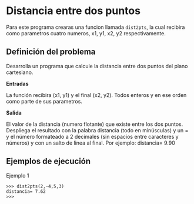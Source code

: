 # Distancia entre dos puntos

Para este programa crearas una funcion llamada ```dist2pts```, la cual recibira como parametros cuatro numeros, x1, y1, x2, y2 respectivamente.

## Definición del problema

Desarrolla un programa que calcule la distancia entre dos puntos del plano cartesiano.

**Entradas**

La función recibira (x1, y1) y el final (x2, y2). Todos enteros y en ese orden como parte de sus parametros.

**Salida** 

El valor de la distancia (numero flotante) que existe entre los dos puntos. Despliega el resultado con la palabra distancia (todo en minúsculas) y un = y el número formateado a 2 decimales (sin espacios entre caracteres y números) y con un salto de linea al final. Por ejemplo: distancia= 9.90

## Ejemplos de ejecución

Ejemplo 1 

```
>>> dist2pts(2,-4,5,3)
distancia= 7.62
>>>
```
